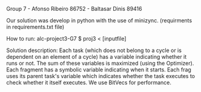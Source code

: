 Group 7 - Afonso Ribeiro 86752 - Baltasar Dinis 89416

Our solution was develop in python with the use of minizync. (requirments in requirements.txt file)

How to run:
alc-project3-G7 $ proj3 < [inputfile]

Solution description:
Each task (which does not belong to a cycle or is dependent on an element of a cycle) has a variable indicating whether it runs or not. The sum of these variables is maximized (using the Optimizer). Each fragment has a symbolic variable indicating when it starts. Each frag uses its parent task's variable which indicates whether the task executes to check whether it itself executes. We use BitVecs for performance.
